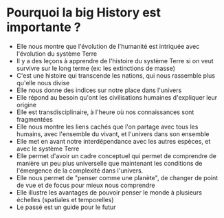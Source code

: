 # Pourquoi la big History est importante ?

- Elle nous montre que l'évolution de l'humanité est intriquée avec l'évolution du système Terre
- Il y a des leçons à apprendre de l'histoire du système Terre si on veut survivre sur le long terme (ex: les extinctions de masse)
- C'est une histoire qui transcende les nations, qui nous rassemble plus qu'elle nous divise
- Elle nous donne des indices sur notre place dans l'univers
- Elle répond au besoin qu'ont les civilisations humaines d'expliquer leur origine
- Elle est transdisciplinaire, à l'heure où nos connaissances sont fragmentées
- Elle nous montre les liens cachés que l'on partage avec tous les humains, avec l'ensemble du vivant, et l'univers dans son ensemble
- Elle met en avant notre interdépendance avec les autres espèces, et avec le système Terre
- Elle permet d'avoir un cadre conceptuel qui permet de comprendre de manière un peu plus universelle que maintenant les conditions de l'émergence de la complexité dans l'univers.
- Elle nous permet de "penser comme une planète", de changer de point de vue et de focus pour mieux nous comprendre
- Elle illustre les avantages de pouvoir penser le monde à plusieurs échelles (spatiales et temporelles)
- Le passé est un guide pour le futur
